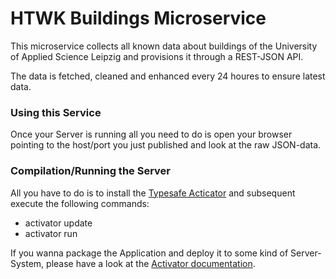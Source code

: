 HTWK Buildings Microservice
=================================

This microservice collects all known data about buildings of the University of Applied Science Leipzig and provisions it through a REST-JSON API.

The data is fetched, cleaned and enhanced every 24 houres to ensure latest data.

### Using this Service ###

Once your Server is running all you need to do is open your browser pointing to the host/port you just published and look at the raw JSON-data.

### Compilation/Running the Server  ###

All you have to do is to install the [Typesafe Acticator](//www.playframework.com/documentation/2.3.x/Installing) and subsequent execute the following commands:

- activator update
- activator run

If you wanna package the Application and deploy it to some kind of Server-System, please have a look at the [Activator documentation](//typesafe.com/activator/docs).

